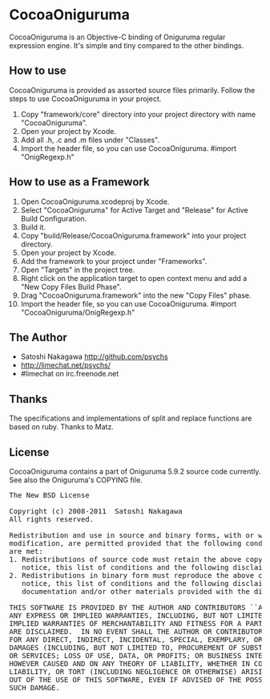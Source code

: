 # CocoaOniguruma

CocoaOniguruma is an Objective-C binding of Oniguruma regular expression engine.
It's simple and tiny compared to the other bindings.

## How to use

CocoaOniguruma is provided as assorted source files primarily.
Follow the steps to use CocoaOniguruma in your project.

1. Copy "framework/core" directory into your project directory with name "CocoaOniguruma".
2. Open your project by Xcode.
3. Add all .h, .c and .m files under "Classes".
4. Import the header file, so you can use CocoaOniguruma.
    #import "OnigRegexp.h"

## How to use as a Framework

 1. Open CocoaOniguruma.xcodeproj by Xcode.
 2. Select "CocoaOniguruma" for Active Target and "Release" for Active Build Configuration.
 3. Build it.
 4. Copy "build/Release/CocoaOniguruma.framework" into your project directory.
 5. Open your project by Xcode.
 6. Add the framework to your project under "Frameworks".
 7. Open "Targets" in the project tree.
 8. Right click on the application target to open context menu and add a "New Copy Files Build Phase".
 9. Drag "CocoaOniguruma.framework" into the new "Copy Files" phase.
10. Import the header file, so you can use CocoaOniguruma.
    #import "CocoaOniguruma/OnigRegexp.h"

## The Author

* Satoshi Nakagawa http://github.com/psychs
* http://limechat.net/psychs/
* #limechat on irc.freenode.net

## Thanks

The specifications and implementations of split and replace functions are based on ruby.
Thanks to Matz.

## License

CocoaOniguruma contains a part of Oniguruma 5.9.2 source code currently.
See also the Oniguruma's COPYING file.

<pre>
The New BSD License

Copyright (c) 2008-2011  Satoshi Nakagawa  <psychs AT limechat DOT net>
All rights reserved.

Redistribution and use in source and binary forms, with or without
modification, are permitted provided that the following conditions
are met:
1. Redistributions of source code must retain the above copyright
   notice, this list of conditions and the following disclaimer.
2. Redistributions in binary form must reproduce the above copyright
   notice, this list of conditions and the following disclaimer in the
   documentation and/or other materials provided with the distribution.

THIS SOFTWARE IS PROVIDED BY THE AUTHOR AND CONTRIBUTORS ``AS IS'' AND
ANY EXPRESS OR IMPLIED WARRANTIES, INCLUDING, BUT NOT LIMITED TO, THE
IMPLIED WARRANTIES OF MERCHANTABILITY AND FITNESS FOR A PARTICULAR PURPOSE
ARE DISCLAIMED.  IN NO EVENT SHALL THE AUTHOR OR CONTRIBUTORS BE LIABLE
FOR ANY DIRECT, INDIRECT, INCIDENTAL, SPECIAL, EXEMPLARY, OR CONSEQUENTIAL
DAMAGES (INCLUDING, BUT NOT LIMITED TO, PROCUREMENT OF SUBSTITUTE GOODS
OR SERVICES; LOSS OF USE, DATA, OR PROFITS; OR BUSINESS INTERRUPTION)
HOWEVER CAUSED AND ON ANY THEORY OF LIABILITY, WHETHER IN CONTRACT, STRICT
LIABILITY, OR TORT (INCLUDING NEGLIGENCE OR OTHERWISE) ARISING IN ANY WAY
OUT OF THE USE OF THIS SOFTWARE, EVEN IF ADVISED OF THE POSSIBILITY OF
SUCH DAMAGE.
</pre>
